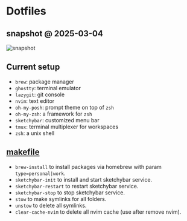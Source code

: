 # Dotfiles

## snapshot @ 2025-03-04

<img src="./_img/Screenshot 2568-03-04 at 11.41.40 AM.png" alt="snapshot">

## Current setup

- `brew`: package manager
- `ghostty`: terminal emulator
- `lazygit`: git console
- `nvim`: text editor
- `oh-my-posh`: prompt theme on top of `zsh`
- `oh-my-zsh`: a framework for `zsh`
- `sketchybar`: customized menu bar
- `tmux`: terminal multiplexer for workspaces
- `zsh`: a unix shell

## [makefile](https://makefiletutorial.com/)

- `brew-install` to install packages via homebrew with param `type=personal|work`.
- `sketchybar-init` to install and start sketchybar service.
- `sketchybar-restart` to restart sketchybar service.
- `sketchybar-stop` to stop sketchybar service.
- `stow` to make symlinks for all folders.
- `unstow` to delete all symlinks.
- `clear-cache-nvim` to delete all nvim cache (use after remove nvim).
